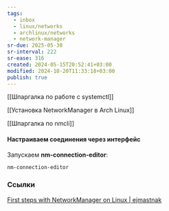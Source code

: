 ```yaml
---
tags:
  - inbox
  - linux/networks
  - archlinux/networks
  - network-manager
sr-due: 2025-05-30
sr-interval: 222
sr-ease: 316
created: 2024-05-15T20:52:41+03:00
modified: 2024-10-20T11:33:18+03:00
publish: true
---
```

[[Шпаргалка по работе с systemctl]]

[[Установка NetworkManager в Arch Linux]]

[[Шпаргалка по nmcli]]
#### Настраиваем соединения через интерфейс

 Запускаем **nm-connection-editor**:

```sh
nm-connection-editor
```
### Ссылки

[First steps with NetworkManager on Linux | ejmastnak](https://ejmastnak.com/tutorials/arch/network-manager/)
